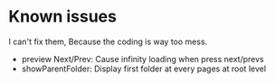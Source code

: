 # Known issues

I can't fix them, Because the coding is way too mess.

- preview Next/Prev: Cause infinity loading when press next/prevs
- showParentFolder: Display first folder at every pages at root level
